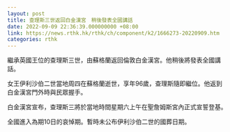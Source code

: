 ```yaml
---
layout: post
title: 查理斯三世返回白金漢宮　稍後發表全國講話
date: 2022-09-09 22:36:39.000000000 +08:00
link: https://news.rthk.hk/rthk/ch/component/k2/1666273-20220909.htm
categories: rthk
---
```


繼承英國王位的查理斯三世，由蘇格蘭返回倫敦白金漢宮。他稍後將發表全國講話。

女王伊利沙伯二世當地周四在蘇格蘭逝世，享年96歲，查理斯隨即繼位。他返到白金漢宮門外時與民眾握手。

白金漢宮宣布，查理斯三將於當地時間星期六上午在聖詹姆斯宮內正式宣誓登基。

全國進入為期10日的哀悼期。暫時未公布伊利沙伯二世的國葬日期。
